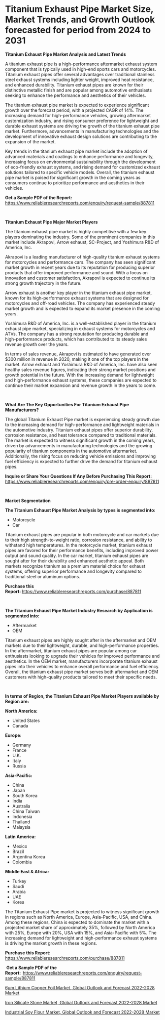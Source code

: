 <p><h1>Titanium Exhaust Pipe Market Size, Market Trends, and Growth Outlook forecasted for period from 2024 to 2031</h1></p><p><strong>Titanium Exhaust Pipe Market Analysis and Latest Trends</strong></p>
<p><p>A titanium exhaust pipe is a high-performance aftermarket exhaust system component that is typically used in high-end sports cars and motorcycles. Titanium exhaust pipes offer several advantages over traditional stainless steel exhaust systems including lighter weight, improved heat resistance, and enhanced durability. Titanium exhaust pipes are known for their distinctive metallic finish and are popular among automotive enthusiasts seeking to enhance the performance and aesthetics of their vehicles.</p><p>The titanium exhaust pipe market is expected to experience significant growth over the forecast period, with a projected CAGR of 14%. The increasing demand for high-performance vehicles, growing aftermarket customization industry, and rising consumer preference for lightweight and durable exhaust systems are driving the growth of the titanium exhaust pipe market. Furthermore, advancements in manufacturing technologies and the development of innovative exhaust design solutions are contributing to the expansion of the market.</p><p>Key trends in the titanium exhaust pipe market include the adoption of advanced materials and coatings to enhance performance and longevity, increasing focus on environmental sustainability through the development of eco-friendly exhaust systems, and rising demand for customized exhaust solutions tailored to specific vehicle models. Overall, the titanium exhaust pipe market is poised for significant growth in the coming years as consumers continue to prioritize performance and aesthetics in their vehicles.</p></p>
<p><strong>Get a Sample PDF of the Report:&nbsp;</strong> <a href="https://www.reliableresearchreports.com/enquiry/request-sample/887811">https://www.reliableresearchreports.com/enquiry/request-sample/887811</a></p>
<p>&nbsp;</p>
<p><strong>Titanium Exhaust Pipe Major Market Players</strong></p>
<p><p>The titanium exhaust pipe market is highly competitive with a few key players dominating the industry. Some of the prominent companies in this market include Akrapovi, Arrow exhaust, SC-Project, and Yoshimura R&D of America, Inc.</p><p>Akrapovi is a leading manufacturer of high-quality titanium exhaust systems for motorcycles and performance cars. The company has seen significant market growth in recent years due to its reputation for producing superior products that offer improved performance and sound. With a focus on innovation and customer satisfaction, Akrapovi is expected to continue its strong growth trajectory in the future.</p><p>Arrow exhaust is another key player in the titanium exhaust pipe market, known for its high-performance exhaust systems that are designed for motorcycles and off-road vehicles. The company has experienced steady market growth and is expected to expand its market presence in the coming years.</p><p>Yoshimura R&D of America, Inc. is a well-established player in the titanium exhaust pipe market, specializing in exhaust systems for motorcycles and ATVs. The company has a strong reputation for producing durable and high-performance products, which has contributed to its steady sales revenue growth over the years.</p><p>In terms of sales revenue, Akrapovi is estimated to have generated over $300 million in revenue in 2020, making it one of the top players in the market. Arrow exhaust and Yoshimura R&D of America, Inc. have also seen healthy sales revenue figures, indicating their strong market positions and growth potential in the future. With the increasing demand for lightweight and high-performance exhaust systems, these companies are expected to continue their market expansion and revenue growth in the years to come.</p></p>
<p>&nbsp;</p>
<p><strong>What Are The Key Opportunities For Titanium Exhaust Pipe Manufacturers?</strong></p>
<p><p>The global Titanium Exhaust Pipe market is experiencing steady growth due to the increasing demand for high-performance and lightweight materials in the automotive industry. Titanium exhaust pipes offer superior durability, corrosion resistance, and heat tolerance compared to traditional materials. The market is expected to witness significant growth in the coming years, driven by advancements in manufacturing technologies and the growing popularity of titanium components in the automotive aftermarket. Additionally, the rising focus on reducing vehicle emissions and improving fuel efficiency is expected to further drive the demand for titanium exhaust pipes.</p></p>
<p><strong>Inquire or Share Your Questions If Any Before Purchasing This Report:</strong> <a href="https://www.reliableresearchreports.com/enquiry/pre-order-enquiry/887811">https://www.reliableresearchreports.com/enquiry/pre-order-enquiry/887811</a></p>
<p>&nbsp;</p>
<p><strong>Market Segmentation</strong></p>
<p><strong>The Titanium Exhaust Pipe Market Analysis by types is segmented into:</strong></p>
<p><ul><li>Motorcycle</li><li>Car</li></ul></p>
<p><p>Titanium exhaust pipes are popular in both motorcycle and car markets due to their high strength-to-weight ratio, corrosion resistance, and ability to withstand high temperatures. In the motorcycle market, titanium exhaust pipes are favored for their performance benefits, including improved power output and sound quality. In the car market, titanium exhaust pipes are sought after for their durability and enhanced aesthetic appeal. Both markets recognize titanium as a premium material choice for exhaust systems, offering superior performance and longevity compared to traditional steel or aluminum options.</p></p>
<p><strong>Purchase this Report:&nbsp;</strong><a href="https://www.reliableresearchreports.com/purchase/887811">https://www.reliableresearchreports.com/purchase/887811</a></p>
<p>&nbsp;</p>
<p><strong>The Titanium Exhaust Pipe Market Industry Research by Application is segmented into:</strong></p>
<p><ul><li>Aftermarket</li><li>OEM</li></ul></p>
<p><p>Titanium exhaust pipes are highly sought after in the aftermarket and OEM markets due to their lightweight, durable, and high-performance properties. In the aftermarket, titanium exhaust pipes are popular among car enthusiasts looking to upgrade their vehicles for improved performance and aesthetics. In the OEM market, manufacturers incorporate titanium exhaust pipes into their vehicles to enhance overall performance and fuel efficiency. Overall, the titanium exhaust pipe market serves both aftermarket and OEM customers with high-quality products tailored to meet their specific needs.</p></p>
<p>&nbsp;</p>
<p><strong>In terms of Region, the Titanium Exhaust Pipe Market Players available by Region are:</strong></p>
<p>
    <p> <strong> North America: </strong>
        <ul>
            <li>United States</li>
            <li>Canada</li>
        </ul>
        </p> 
    <p> <strong> Europe: </strong>
        <ul>
            <li>Germany</li>
            <li>France</li>
            <li>U.K.</li>
            <li>Italy</li>
            <li>Russia</li>
        </ul>
        </p> 
    <p> <strong> Asia-Pacific: </strong>
        <ul>
            <li>China</li>
            <li>Japan</li>
            <li>South Korea</li>
            <li>India</li>
            <li>Australia</li>
            <li>China Taiwan</li>
            <li>Indonesia</li>
            <li>Thailand</li>
            <li>Malaysia</li>
        </ul>
        </p> 
    <p> <strong> Latin America: </strong>
        <ul>
            <li>Mexico</li>
            <li>Brazil</li>
            <li>Argentina Korea</li>
            <li>Colombia</li>
        </ul>
        </p> 
    <p> <strong> Middle East & Africa: </strong>
        <ul>
            <li>Turkey</li>
            <li>Saudi</li>
            <li>Arabia</li>
            <li>UAE</li>
            <li>Korea</li>
        </ul>
    </p>
    </p>
<p><p>The Titanium Exhaust Pipe market is projected to witness significant growth in regions such as North America, Europe, Asia-Pacific, USA, and China. Among these regions, China is expected to dominate the market with a projected market share of approximately 35%, followed by North America with 25%, Europe with 20%, USA with 15%, and Asia-Pacific with 5%. The increasing demand for lightweight and high-performance exhaust systems is driving the market growth in these regions.</p></p>
<p><strong>Purchase this Report: </strong><a href="https://www.reliableresearchreports.com/purchase/887811">https://www.reliableresearchreports.com/purchase/887811</a></p>
<p>&nbsp;<strong>Get a Sample PDF of the Report:&nbsp;&nbsp;</strong><a href="https://www.reliableresearchreports.com/enquiry/request-sample/887811">https://www.reliableresearchreports.com/enquiry/request-sample/887811</a></p>
<p><strong></strong></p>
<p><p><a href="https://view.publitas.com/reportprime-1/6mm-lithium-copper-foil-market-global-outlook-and-forecast-2022-2028-market-size-furnishes-valuable-information-encompassing-market-share-market-trends-and-projections-spanning-from-2023-to-2030/">6μm Lithium Copper Foil Market, Global Outlook and Forecast 2022-2028 Market</a></p><p><a href="https://view.publitas.com/reportprime-1/iron-silicate-stone-market-global-outlook-and-forecast-2022-2028-market-research-report-unlocks-analysis-on-the-market-financial-status-market-size-and-market-revenue-upto-2030/">Iron Silicate Stone Market, Global Outlook and Forecast 2022-2028 Market</a></p><p><a href="https://view.publitas.com/reportprime-1/industrial-soy-flour-market-global-outlook-and-forecast-2022-2028-market-size-and-examines-its-market-scope-with-a-primary-focus-on-growth-opportunities-and-forecasted-trends-spanning-from-2023-to-2030/">Industrial Soy Flour Market, Global Outlook and Forecast 2022-2028 Market</a></p></p>